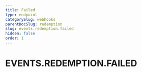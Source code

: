```yaml
---
title: Failed
type: endpoint
categorySlug: webhooks
parentDocSlug: redemption
slug: events.redemption.failed
hidden: false
order: 1
---
```

# EVENTS.REDEMPTION.FAILED
